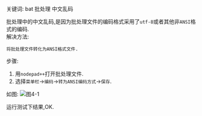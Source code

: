 关键词:
bat
批处理
中文乱码

批处理中的中文乱码,是因为批处理文件的编码格式采用了`utf-8`或者其他非`ANSI`格式的编码.   
解决方法:

	将批处理文件转化为ANSI格式文件.
	
步骤:
1. 用`nodepad++`打开批处理文件.
2. 选择`菜单栏`->`编码`->`转为ANSI编码方式`->`保存`.

如图:
![图4-1](http://localhost/img/windows/basic/4-1.png)

运行测试下结果,OK.